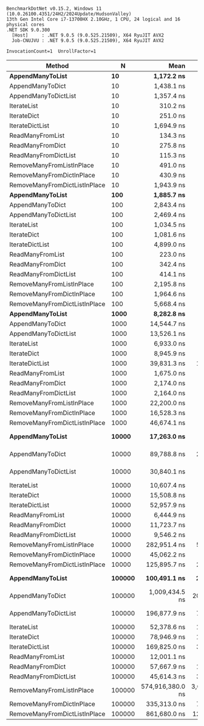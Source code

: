 ```

BenchmarkDotNet v0.15.2, Windows 11 (10.0.26100.4351/24H2/2024Update/HudsonValley)
13th Gen Intel Core i7-13700HX 2.10GHz, 1 CPU, 24 logical and 16 physical cores
.NET SDK 9.0.300
  [Host]     : .NET 9.0.5 (9.0.525.21509), X64 RyuJIT AVX2
  Job-CNUJVU : .NET 9.0.5 (9.0.525.21509), X64 RyuJIT AVX2

InvocationCount=1  UnrollFactor=1  

```
| Method                         | N      | Mean             | Error           | StdDev          | Median           | Allocated |
|--------------------------------|------- |-----------------:|----------------:|----------------:|-----------------:|----------:|
| **AppendManyToList**           | **10**     |       **1,172.2 ns** |        **89.79 ns** |       **260.51 ns** |       **1,200.0 ns** |     **216 B** |
| AppendManyToDict               | 10     |       1,438.1 ns |       115.77 ns |       335.86 ns |       1,400.0 ns |     776 B |
| AppendManyToDictList           | 10     |       1,357.4 ns |        71.31 ns |       203.46 ns |       1,300.0 ns |     360 B |
| IterateList                    | 10     |         310.2 ns |        28.06 ns |        81.85 ns |         300.0 ns |         - |
| IterateDict                    | 10     |         251.0 ns |        23.22 ns |        67.72 ns |         200.0 ns |         - |
| IterateDictList                | 10     |       1,694.9 ns |       103.37 ns |       303.17 ns |       1,700.0 ns |      40 B |
| ReadManyFromList               | 10     |         134.3 ns |        22.93 ns |        67.25 ns |         100.0 ns |         - |
| ReadManyFromDict               | 10     |         275.8 ns |        32.71 ns |        95.93 ns |         300.0 ns |         - |
| ReadManyFromDictList           | 10     |         115.3 ns |        26.67 ns |        77.79 ns |         100.0 ns |         - |
| RemoveManyFromListInPlace      | 10     |         491.0 ns |        47.74 ns |       140.77 ns |         500.0 ns |         - |
| RemoveManyFromDictInPlace      | 10     |         430.9 ns |        33.88 ns |        98.28 ns |         400.0 ns |         - |
| RemoveManyFromDictListInPlace  | 10     |       1,943.9 ns |        91.10 ns |       267.19 ns |       1,950.0 ns |      40 B |
| **AppendManyToList**           | **100**    |       **1,885.7 ns** |       **100.64 ns** |       **293.57 ns** |       **1,900.0 ns** |    **1184 B** |
| AppendManyToDict               | 100    |       2,843.4 ns |       136.05 ns |       399.02 ns |       2,800.0 ns |    7392 B |
| AppendManyToDictList           | 100    |       2,469.4 ns |        89.07 ns |       259.82 ns |       2,400.0 ns |    2224 B |
| IterateList                    | 100    |       1,034.5 ns |        32.88 ns |        90.00 ns |       1,000.0 ns |         - |
| IterateDict                    | 100    |       1,081.6 ns |        53.83 ns |       157.03 ns |       1,050.0 ns |         - |
| IterateDictList                | 100    |       4,899.0 ns |       170.13 ns |       496.27 ns |       4,750.0 ns |      40 B |
| ReadManyFromList               | 100    |         223.0 ns |        22.01 ns |        64.91 ns |         200.0 ns |         - |
| ReadManyFromDict               | 100    |         342.4 ns |        28.44 ns |        83.41 ns |         300.0 ns |         - |
| ReadManyFromDictList           | 100    |         414.1 ns |        25.32 ns |        74.24 ns |         400.0 ns |         - |
| RemoveManyFromListInPlace      | 100    |       2,195.8 ns |       111.88 ns |       322.79 ns |       2,100.0 ns |         - |
| RemoveManyFromDictInPlace      | 100    |       1,964.6 ns |        49.27 ns |       144.50 ns |       2,000.0 ns |         - |
| RemoveManyFromDictListInPlace  | 100    |       5,668.4 ns |       117.29 ns |       298.53 ns |       5,700.0 ns |      40 B |
| **AppendManyToList**           | **1000**   |       **8,282.8 ns** |       **432.00 ns** |     **1,225.51 ns** |       **8,000.0 ns** |    **8424 B** |
| AppendManyToDict               | 1000   |      14,544.7 ns |       445.75 ns |     1,271.75 ns |      14,450.0 ns |   73168 B |
| AppendManyToDictList           | 1000   |      13,526.1 ns |       330.13 ns |       931.13 ns |      13,500.0 ns |   16632 B |
| IterateList                    | 1000   |       6,933.0 ns |       491.17 ns |     1,401.33 ns |       6,650.0 ns |         - |
| IterateDict                    | 1000   |       8,945.9 ns |       177.06 ns |       444.20 ns |       8,900.0 ns |         - |
| IterateDictList                | 1000   |      39,831.3 ns |     1,148.95 ns |     3,066.77 ns |      39,300.0 ns |      40 B |
| ReadManyFromList               | 1000   |       1,675.0 ns |        34.02 ns |        44.23 ns |       1,700.0 ns |         - |
| ReadManyFromDict               | 1000   |       2,174.0 ns |       148.39 ns |       437.54 ns |       2,000.0 ns |         - |
| ReadManyFromDictList           | 1000   |       2,164.0 ns |       139.30 ns |       410.72 ns |       1,950.0 ns |         - |
| RemoveManyFromListInPlace      | 1000   |      22,200.0 ns |       783.05 ns |     2,221.39 ns |      21,500.0 ns |         - |
| RemoveManyFromDictInPlace      | 1000   |      16,528.3 ns |       349.57 ns |       985.98 ns |      16,450.0 ns |         - |
| RemoveManyFromDictListInPlace  | 1000   |      46,674.1 ns |       924.85 ns |     1,950.83 ns |      46,500.0 ns |      40 B |
| **AppendManyToList**           | **10000**  |      **17,263.0 ns** |       **575.15 ns** |     **1,622.22 ns** |      **16,950.0 ns** |  **131400 B** |
| AppendManyToDict               | 10000  |      89,788.8 ns |     2,814.94 ns |     8,211.32 ns |      90,800.0 ns |  673064 B |
| AppendManyToDictList           | 10000  |      30,840.1 ns |       751.88 ns |     2,108.35 ns |      30,450.0 ns |  262488 B |
| IterateList                    | 10000  |      10,607.4 ns |       381.06 ns |     1,087.19 ns |      10,300.0 ns |         - |
| IterateDict                    | 10000  |      15,508.8 ns |       337.55 ns |       946.53 ns |      15,300.0 ns |         - |
| IterateDictList                | 10000  |      52,957.9 ns |       993.69 ns |     1,714.07 ns |      52,550.0 ns |      40 B |
| ReadManyFromList               | 10000  |       6,444.9 ns |       418.56 ns |     1,159.84 ns |       6,100.0 ns |         - |
| ReadManyFromDict               | 10000  |      11,723.7 ns |       540.02 ns |     1,531.94 ns |      11,200.0 ns |         - |
| ReadManyFromDictList           | 10000  |       9,546.2 ns |       516.85 ns |     1,449.31 ns |       9,300.0 ns |         - |
| RemoveManyFromListInPlace      | 10000  |     282,951.4 ns |     5,650.48 ns |     9,594.95 ns |     279,200.0 ns |         - |
| RemoveManyFromDictInPlace      | 10000  |      45,062.2 ns |       886.66 ns |     1,505.61 ns |      44,800.0 ns |         - |
| RemoveManyFromDictListInPlace  | 10000  |     125,895.7 ns |     2,495.51 ns |     3,156.02 ns |     124,900.0 ns |      40 B |
| **AppendManyToList**           | **100000** |     **100,491.1 ns** |     **2,135.46 ns** |     **5,952.80 ns** |      **98,700.0 ns** | **1048976 B** |
| AppendManyToDict               | 100000 |   1,009,434.5 ns |    20,071.80 ns |    54,946.24 ns |     997,300.0 ns | 6037640 B |
| AppendManyToDictList           | 100000 |     196,877.9 ns |     7,929.01 ns |    22,749.83 ns |     191,700.0 ns | 2097568 B |
| IterateList                    | 100000 |      52,378.6 ns |     1,051.08 ns |     1,921.96 ns |      52,200.0 ns |         - |
| IterateDict                    | 100000 |      78,946.9 ns |     1,528.99 ns |     3,053.56 ns |      78,800.0 ns |         - |
| IterateDictList                | 100000 |     169,825.0 ns |     3,230.46 ns |     3,720.20 ns |     169,350.0 ns |      40 B |
| ReadManyFromList               | 100000 |      12,001.1 ns |       420.21 ns |     1,198.88 ns |      11,650.0 ns |         - |
| ReadManyFromDict               | 100000 |      57,667.9 ns |     1,033.35 ns |     1,482.00 ns |      57,200.0 ns |         - |
| ReadManyFromDictList           | 100000 |      45,614.3 ns |     3,899.90 ns |    11,376.19 ns |      48,350.0 ns |         - |
| RemoveManyFromListInPlace      | 100000 | 574,916,380.0 ns | 3,604,727.30 ns | 3,371,864.15 ns | 574,680,600.0 ns |         - |
| RemoveManyFromDictInPlace      | 100000 |     335,313.0 ns |     7,262.83 ns |    21,414.62 ns |     329,000.0 ns |         - |
| RemoveManyFromDictListInPlace  | 100000 |     861,680.0 ns |    12,039.11 ns |    11,261.39 ns |     859,900.0 ns |      40 B |
